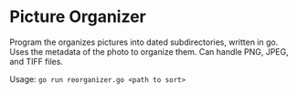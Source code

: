 # Picture Organizer

Program the organizes pictures into dated subdirectories, written in go. Uses the metadata of the photo to organize them. Can handle PNG, JPEG, and TIFF files.

Usage: `go run reorganizer.go <path to sort>`